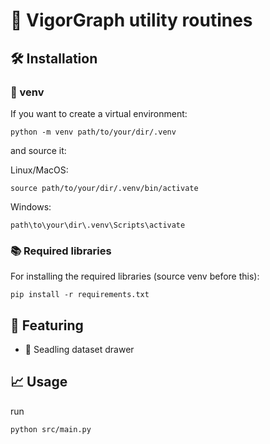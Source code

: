 # 🌱 VigorGraph utility routines

## 🛠 Installation

### 🎈 venv

If you want to create a virtual environment:

`python -m venv path/to/your/dir/.venv`

and source it:

Linux/MacOS:

`source path/to/your/dir/.venv/bin/activate`

Windows:

`path\to\your\dir\.venv\Scripts\activate`

### 📚 Required libraries

For installing the required libraries (source venv before this):

`pip install -r requirements.txt`

## 🌟 Featuring
- 🌱 Seadling dataset drawer

## 📈 Usage

run

`python src/main.py`
